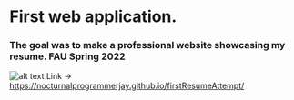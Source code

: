 # First web application. 
### The goal was to make a professional website showcasing my resume. FAU Spring 2022
![alt text](https://nocturnalprogrammerjay.github.io/firstResumeAttempt/)
Link -> https://nocturnalprogrammerjay.github.io/firstResumeAttempt/
